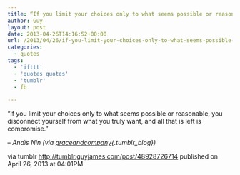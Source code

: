 ```yaml
---
title: “If you limit your choices only to what seems possible or reasonable, you disconnect yourself from…”
author: Guy
layout: post
date: 2013-04-26T14:16:52+00:00
url: /2013/04/26/if-you-limit-your-choices-only-to-what-seems-possible-or-reasonable-you-disconnect-yourself-from/
categories:
  - quotes
tags:
  - 'ifttt'
  - 'quotes quotes'
  - 'tumblr'
  - fb

---
```

“If you limit your choices only to what seems possible or reasonable, you disconnect yourself from what you truly want, and all that is left is compromise.”

&#8211; _Anaïs Nin (via [graceandcompany][1]{.tumblr_blog})_

via tumblr http://tumblr.guyjames.com/post/48928726714 published on April 26, 2013 at 04:01PM

 [1]: http://graceandcompany.tumblr.com/